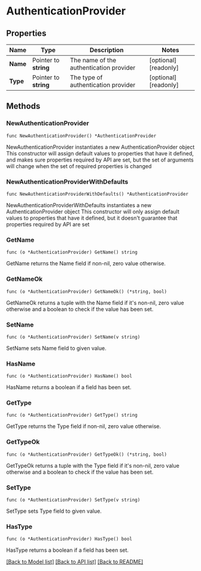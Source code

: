 # AuthenticationProvider

## Properties

Name | Type | Description | Notes
------------ | ------------- | ------------- | -------------
**Name** | Pointer to **string** | The name of the authentication provider | [optional] [readonly] 
**Type** | Pointer to **string** | The type of authentication provider | [optional] [readonly] 

## Methods

### NewAuthenticationProvider

`func NewAuthenticationProvider() *AuthenticationProvider`

NewAuthenticationProvider instantiates a new AuthenticationProvider object
This constructor will assign default values to properties that have it defined,
and makes sure properties required by API are set, but the set of arguments
will change when the set of required properties is changed

### NewAuthenticationProviderWithDefaults

`func NewAuthenticationProviderWithDefaults() *AuthenticationProvider`

NewAuthenticationProviderWithDefaults instantiates a new AuthenticationProvider object
This constructor will only assign default values to properties that have it defined,
but it doesn't guarantee that properties required by API are set

### GetName

`func (o *AuthenticationProvider) GetName() string`

GetName returns the Name field if non-nil, zero value otherwise.

### GetNameOk

`func (o *AuthenticationProvider) GetNameOk() (*string, bool)`

GetNameOk returns a tuple with the Name field if it's non-nil, zero value otherwise
and a boolean to check if the value has been set.

### SetName

`func (o *AuthenticationProvider) SetName(v string)`

SetName sets Name field to given value.

### HasName

`func (o *AuthenticationProvider) HasName() bool`

HasName returns a boolean if a field has been set.

### GetType

`func (o *AuthenticationProvider) GetType() string`

GetType returns the Type field if non-nil, zero value otherwise.

### GetTypeOk

`func (o *AuthenticationProvider) GetTypeOk() (*string, bool)`

GetTypeOk returns a tuple with the Type field if it's non-nil, zero value otherwise
and a boolean to check if the value has been set.

### SetType

`func (o *AuthenticationProvider) SetType(v string)`

SetType sets Type field to given value.

### HasType

`func (o *AuthenticationProvider) HasType() bool`

HasType returns a boolean if a field has been set.


[[Back to Model list]](../README.md#documentation-for-models) [[Back to API list]](../README.md#documentation-for-api-endpoints) [[Back to README]](../README.md)


